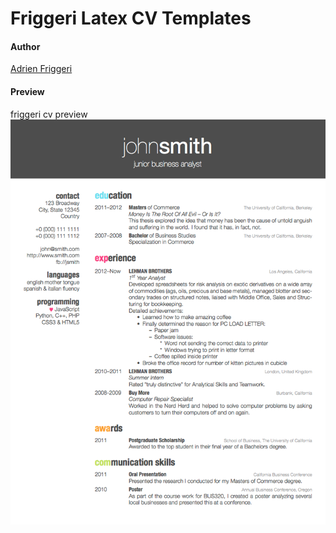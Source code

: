 # Friggeri Latex CV Templates

#### Author
[Adrien Friggeri](https://github.com/afriggeri/cv) 

#### Preview
friggeri cv preview
![screenshot](preview.png)